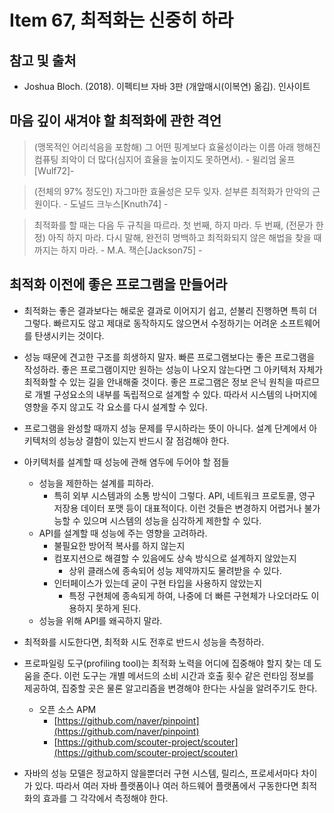# Item 67, 최적화는 신중히 하라

## 참고 및 출처

- Joshua Bloch. (2018). 이펙티브 자바 3판 (개앞매시(이복연) 옮김). 인사이트

## 마음 깊이 새겨야 할 최적화에 관한 격언

> (맹목적인 어리석음을 포함해) 그 어떤 핑계보다 효율성이라는 이름 아래 행해진 컴퓨팅 죄악이 더 많다(심지어 효율을 높이지도 못하면서). - 윌리엄 울프[Wulf72]-

> (전체의 97% 정도인) 자그마한 효율성은 모두 잊자. 섣부른 최적화가 만악의 근원이다. - 도널드 크누스[Knuth74] -

> 최적화를 할 때는 다음 두 규칙을 따르라.
첫 번째, 하지 마라.
두 번째, (전문가 한정) 아직 하지 마라. 다시 말해, 완전히 명백하고 최적화되지 않은 해법을 찾을 때까지는 하지 마라. - M.A. 잭슨[Jackson75] -

 

## 최적화 이전에 좋은 프로그램을 만들어라

- 최적화는 좋은 결과보다는 해로운 결과로 이어지기 쉽고, 섣불리 진행하면 특히 더 그렇다. 빠르지도 않고 제대로 동작하지도 않으면서 수정하기는 어려운 소프트웨어를 탄생시키는 것이다.

- 성능 때문에 견고한 구조를 희생하지 말자. 빠른 프로그램보다는 좋은 프로그램을 작성하라. 좋은 프로그램이지만 원하는 성능이 나오지 않는다면 그 아키텍처 자체가 최적화할 수 있는 길을 안내해줄 것이다. 좋은 프로그램은 정보 은닉 원칙을 따르므로 개별 구성요소의 내부를 독립적으로 설계할 수 있다. 따라서 시스템의 나머지에 영향을 주지 않고도 각 요소를 다시 설계할 수 있다.

- 프로그램을 완성할 때까지 성능 문제를 무시하라는 뜻이 아니다. 설계 단계에서 아키텍처의 성능상 결함이 있는지 반드시 잘 점검해야 한다.

- 아키텍처를 설계할 때 성능에 관해 염두에 두어야 할 점들
    - 성능을 제한하는 설계를 피하라.
        - 특히 외부 시스템과의 소통 방식이 그렇다. API, 네트워크 프로토콜, 영구 저장용 데이터 포맷 등이 대표적이다. 이런 것들은 변경하지 어렵거나 불가능할 수 있으며 시스템의 성능을 심각하게 제한할 수 있다.
    - API를 설계할 때 성능에 주는 영향을 고려하라.
        - 불필요한 방어적 복사를 하지 않는지
        - 컴포지션으로 해결할 수 있음에도 상속 방식으로 설계하지 않았는지
            - 상위 클래스에 종속되어 성능 제약까지도 물려받을 수 있다.
        - 인터페이스가 있는데 굳이 구현 타입을 사용하지 않았는지
            - 특정 구현체에 종속되게 하여, 나중에 더 빠른 구현체가 나오더라도 이용하지 못하게 된다.
    - 성능을 위해 API를 왜곡하지 말라.

- 최적화를 시도한다면, 최적화 시도 전후로 반드시 성능을 측정하라.
- 프로파일링 도구(profiling tool)는 최적화 노력을 어디에 집중해야 할지 찾는 데 도움을 준다. 이런 도구는 개별 메서드의 소비 시간과 호출 횟수 같은 런타임 정보를 제공하여, 집중할 곳은 물론 알고리즘을 변경해야 한다는 사실을 알려주기도 한다.
    - 오픈 소스 APM
        - [https://github.com/naver/pinpoint](https://github.com/naver/pinpoint)
        - [https://github.com/scouter-project/scouter](https://github.com/scouter-project/scouter)

- 자바의 성능 모델은 정교하지 않을뿐더러 구현 시스템, 릴리스, 프로세서마다 차이가 있다. 따라서 여러 자바 플랫폼이나 여러 하드웨어 플랫폼에서 구동한다면 최적화의 효과를 그 각각에서 측정해야 한다.